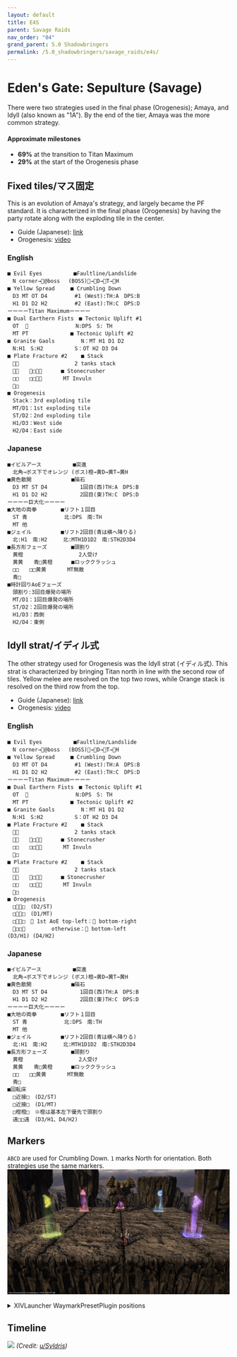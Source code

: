 ```yaml
---
layout: default
title: E4S
parent: Savage Raids
nav_order: "04"
grand_parent: 5.0 Shadowbringers
permalink: /5.0_shadowbringers/savage_raids/e4s/
---
```


# Eden's Gate: Sepulture (Savage)

There were two strategies used in the final phase (Orogenesis); Amaya, and Idyll (also known as "1A"). By the end of the tier, Amaya was the more common strategy.

#### Approximate milestones

- **69%** at the transition to Titan Maximum
- **29%** at the start of the Orogenesis phase

## Fixed tiles/マス固定

This is an evolution of Amaya's strategy, and largely became the PF standard. It is characterized in the final phase (Orogenesis) by having the party rotate along with the exploding tile in the center.

- Guide (Japanese): [link](https://jp.finalfantasyxiv.com/lodestone/character/9416493/blog/4188969/)
- Orogenesis: [video](https://youtu.be/wyCey_t9MiI)

### English
```
■ Evil Eyes　　　　　　■Faultline/Landslide
　N corner→@boss 　(BOSS)→D→T→H
■ Yellow Spread　　　■ Crumbling Down
　D3 MT OT D4 　　　　 #1 (West):TH:A　DPS:B
　H1 D1 D2 H2　　　 　 #2 (East):TH:C　DPS:D
ーーーーTitan Maximumーーーー
■ Dual Earthern Fists　■ Tectonic Uplift #1
　OT  　　　　　　　　　N:DPS　S: TH
　MT PT　　　　　　　　■ Tectonic Uplift #2
■ Granite Gaols　　　　　N：MT H1 D1 D2
　N:H1　S:H2　　　　　　S：OT H2 D3 D4
■ Plate Fracture #2　　 ■ Stack
　　　　　　　　　　　 2 tanks stack
　　　□　　　 ■ Stonecrusher
　□□　　□□　　　　MT Invuln
　□
■ Orogenesis
　Stack：3rd exploding tile
　MT/D1：1st exploding tile
　ST/D2：2nd exploding tile
　H1/D3：West side
　H2/D4：East side
```

### Japanese
```
■イビルアース　　　　　　■突進
　北角→ボス下でオレンジ (ボス)橙→黄D→黄T→黄H
■黄色散開　　　　　　　 ■隕石
　D3 MT ST D4 　　　　　 1回目(西)TH:A　DPS:B
　H1 D1 D2 H2　　　 　　 2回目(東)TH:C　DPS:D
ーーーー巨大化ーーーー
■大地の両拳　　　　 ■リフト１回目
　ST 青　　　　　　　北:DPS　南:TH
　MT 他
■ジェイル　　　　　 ■リフト2回目(青は横へ降りる)
　北:H1　南:H2　　　北:MTH1D1D2　南:STH2D3D4
■長方形フェーズ　　　　 ■頭割り
　黄橙　　　　　　　　　　 2人受け
　黄黄　　青□黄橙　　　 ■ロッククラッシュ
　□□　　□□黄黄　　　　MT無敵
　青□
■時計回りAoEフェーズ
　頭割り:3回目爆発の場所
　MT/D1：1回目爆発の場所
　ST/D2：2回目爆発の場所
　H1/D3：西側
　H2/D4：東側
```

## Idyll strat/イディル式

The other strategy used for Orogenesis was the Idyll strat (イディル式). This strat is characterized by bringing Titan north in line with the second row of tiles. Yellow melee are resolved on the top two rows, while Orange stack is resolved on the third row from the top.

- Guide (Japanese): [link](http://kanatan.info/archives/18869710.html)
- Orogenesis: [video](https://youtu.be/HRN7Fw9xbrA)

### English
```
■ Evil Eyes　　　　　　■Faultline/Landslide
　N corner→@boss 　(BOSS)→D→T→H
■ Yellow Spread　　　■ Crumbling Down
　D3 MT OT D4 　　　　 #1 (West):TH:A　DPS:B
　H1 D1 D2 H2　　　 　 #2 (East):TH:C　DPS:D
ーーーーTitan Maximumーーーー
■ Dual Earthern Fists　■ Tectonic Uplift #1
　OT  　　　　　　　　　N:DPS　S: TH
　MT PT　　　　　　　　■ Tectonic Uplift #2
■ Granite Gaols　　　　　N：MT H1 D1 D2
　N:H1　S:H2　　　　　　S：OT H2 D3 D4
■ Plate Fracture #2　　 ■ Stack
　　　　　　　　　　　 2 tanks stack
　　　□　　　 ■ Stonecrusher
　□□　　□□　　　　MT Invuln
　□
■ Plate Fracture #2　　 ■ Stack
　　　　　　　　　　　 2 tanks stack
　　　□　　　 ■ Stonecrusher
　□□　　□□　　　　MT Invuln
　□
■ Orogenesis
　□□　(D2/ST)
　□□　(D1/MT)
　□□　※ 1st AoE top-left： bottom-right
　□□　　　　　otherwise： bottom-left
(D3/H1) (D4/H2)
```

### Japanese
```
■イビルアース　　　　　　■突進
　北角→ボス下でオレンジ (ボス)橙→黄D→黄T→黄H
■黄色散開　　　　　　　 ■隕石
　D3 MT ST D4 　　　　　 1回目(西)TH:A　DPS:B
　H1 D1 D2 H2　　　 　　 2回目(東)TH:C　DPS:D
ーーーー巨大化ーーーー
■大地の両拳　　　　 ■リフト１回目
　ST 青　　　　　　　北:DPS　南:TH
　MT 他
■ジェイル　　　　　 ■リフト2回目(青は横へ降りる)
　北:H1　南:H2　　　北:MTH1D1D2　南:STH2D3D4
■長方形フェーズ　　　　 ■頭割り
　黄橙　　　　　　　　　　 2人受け
　黄黄　　青□黄橙　　　 ■ロッククラッシュ
　□□　　□□黄黄　　　　MT無敵
　青□
■回転床
　□近接□　(D2/ST)
　□近接□　(D1/MT)
　□橙橙□　※橙は基本左下優先で頭割り
　遠□□遠　(D3/H1、D4/H2)
```

## Markers

`ABCD` are used for Crumbling Down. `1` marks North for orientation. Both strategies use the same markers.
![](images/markers.jpg)
<details>
<summary>XIVLauncher WaymarkPresetPlugin positions</summary>

<div class="language-json highlighter-rouge"><div class="highlight"><pre class="highlight">
<code>{"Name":"E4S","MapID":690,"A":{"X":88.5,"Y":0.0,"Z":88.5,"ID":0,"Active":true},"B":{"X":88.5,"Y":0.0,"Z":111.5,"ID":1,"Active":true},"C":{"X":111.5,"Y":0.0,"Z":88.5,"ID":2,"Active":true},"D":{"X":111.5,"Y":0.0,"Z":111.5,"ID":3,"Active":true},"One":{"X":100.0,"Y":0.0,"Z":82.0,"ID":4,"Active":true},"Two":{"X":0.0,"Y":0.0,"Z":0.0,"ID":5,"Active":false},"Three":{"X":0.0,"Y":0.0,"Z":0.0,"ID":6,"Active":false},"Four":{"X":0.0,"Y":0.0,"Z":0.0,"ID":7,"Active":false}}
</code></pre></div></div>

</details>

## Timeline

![](https://preview.redd.it/muhkp07u3bh31.png?width=2300&format=png&auto=webp&s=60a418ca842f715a02e5ff6ff18818f6328260c7)
*(Credit: [u/Syldris](https://www.reddit.com/r/ffxiv/comments/cokaco/e4s_rotation_and_timeline_reformed/))*